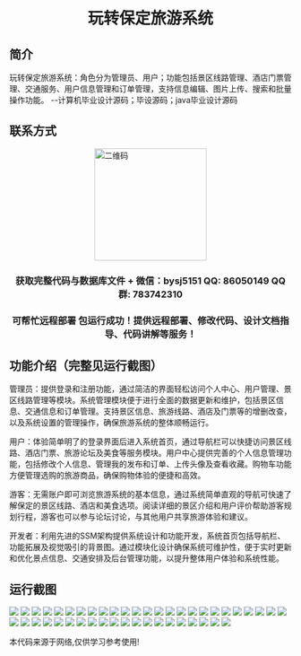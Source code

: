 <p><h1 align="center">玩转保定旅游系统</h1></p>

## 简介
玩转保定旅游系统：角色分为管理员、用户；功能包括景区线路管理、酒店门票管理、交通服务、用户信息管理和订单管理，支持信息编辑、图片上传、搜索和批量操作功能。    --计算机毕业设计源码；毕设源码；java毕业设计源码


## 联系方式
<img src="https://bs-1329754181.cos.ap-shanghai.myqcloud.com/wx.jpg" alt="二维码" style="display: block; margin: 0 auto;" width="200px">
<p><h3 align="center">获取完整代码与数据库文件 + 微信：bysj5151 QQ: 86050149 QQ群: 783742310</h3></p>
<p><h3 align="center">可帮忙远程部署 包运行成功！提供远程部署、修改代码、设计文档指导、代码讲解等服务！</h3></p>

## 功能介绍（完整见运行截图）
管理员：提供登录和注册功能，通过简洁的界面轻松访问个人中心、用户管理、景区线路管理等模块。系统管理模块便于进行全面的数据更新和维护，包括景区信息、交通信息和订单管理。支持景区信息、旅游线路、酒店及门票等的增删改查，以及系统设置的管理操作，确保旅游系统的整体顺畅运行。

用户：体验简单明了的登录界面后进入系统首页，通过导航栏可以快捷访问景区线路、酒店门票、旅游论坛及美食等服务模块。用户中心提供完善的个人信息管理功能，包括修改个人信息、管理我的发布和订单、上传头像及查看收藏。购物车功能方便管理选购的旅游商品，确保购物体验的便捷和高效。

游客：无需账户即可浏览旅游系统的基本信息，通过系统简单直观的导航可快速了解保定的景区线路、酒店和美食选项。阅读详细的景区介绍和用户评价帮助游客规划行程，游客也可以参与论坛讨论，与其他用户共享旅游体验和建议。

开发者：利用先进的SSM架构提供系统设计和功能开发，系统首页包括导航栏、功能拓展及视觉吸引的背景图。通过模块化设计确保系统可维护性，便于实时更新和优化景点信息、交通安排及后台管理功能，以提升整体用户体验和系统性能。


## 运行截图
![](https://bs-1329754181.cos.ap-shanghai.myqcloud.com/ssm/WanderBaodingTourSystem/img/001.jpg)
![](https://bs-1329754181.cos.ap-shanghai.myqcloud.com/ssm/WanderBaodingTourSystem/img/002.jpg)
![](https://bs-1329754181.cos.ap-shanghai.myqcloud.com/ssm/WanderBaodingTourSystem/img/003.jpg)
![](https://bs-1329754181.cos.ap-shanghai.myqcloud.com/ssm/WanderBaodingTourSystem/img/004.jpg)
![](https://bs-1329754181.cos.ap-shanghai.myqcloud.com/ssm/WanderBaodingTourSystem/img/005.jpg)
![](https://bs-1329754181.cos.ap-shanghai.myqcloud.com/ssm/WanderBaodingTourSystem/img/006.jpg)
![](https://bs-1329754181.cos.ap-shanghai.myqcloud.com/ssm/WanderBaodingTourSystem/img/007.jpg)
![](https://bs-1329754181.cos.ap-shanghai.myqcloud.com/ssm/WanderBaodingTourSystem/img/008.jpg)
![](https://bs-1329754181.cos.ap-shanghai.myqcloud.com/ssm/WanderBaodingTourSystem/img/009.jpg)
![](https://bs-1329754181.cos.ap-shanghai.myqcloud.com/ssm/WanderBaodingTourSystem/img/010.jpg)
![](https://bs-1329754181.cos.ap-shanghai.myqcloud.com/ssm/WanderBaodingTourSystem/img/011.jpg)
![](https://bs-1329754181.cos.ap-shanghai.myqcloud.com/ssm/WanderBaodingTourSystem/img/012.jpg)
![](https://bs-1329754181.cos.ap-shanghai.myqcloud.com/ssm/WanderBaodingTourSystem/img/013.jpg)
![](https://bs-1329754181.cos.ap-shanghai.myqcloud.com/ssm/WanderBaodingTourSystem/img/014.jpg)
![](https://bs-1329754181.cos.ap-shanghai.myqcloud.com/ssm/WanderBaodingTourSystem/img/015.jpg)
![](https://bs-1329754181.cos.ap-shanghai.myqcloud.com/ssm/WanderBaodingTourSystem/img/016.jpg)
![](https://bs-1329754181.cos.ap-shanghai.myqcloud.com/ssm/WanderBaodingTourSystem/img/017.jpg)
![](https://bs-1329754181.cos.ap-shanghai.myqcloud.com/ssm/WanderBaodingTourSystem/img/018.jpg)
![](https://bs-1329754181.cos.ap-shanghai.myqcloud.com/ssm/WanderBaodingTourSystem/img/019.jpg)
![](https://bs-1329754181.cos.ap-shanghai.myqcloud.com/ssm/WanderBaodingTourSystem/img/020.jpg)
![](https://bs-1329754181.cos.ap-shanghai.myqcloud.com/ssm/WanderBaodingTourSystem/img/021.jpg)
![](https://bs-1329754181.cos.ap-shanghai.myqcloud.com/ssm/WanderBaodingTourSystem/img/022.jpg)
![](https://bs-1329754181.cos.ap-shanghai.myqcloud.com/ssm/WanderBaodingTourSystem/img/023.jpg)
![](https://bs-1329754181.cos.ap-shanghai.myqcloud.com/ssm/WanderBaodingTourSystem/img/024.jpg)
![](https://bs-1329754181.cos.ap-shanghai.myqcloud.com/ssm/WanderBaodingTourSystem/img/025.jpg)
![](https://bs-1329754181.cos.ap-shanghai.myqcloud.com/ssm/WanderBaodingTourSystem/img/026.jpg)
![](https://bs-1329754181.cos.ap-shanghai.myqcloud.com/ssm/WanderBaodingTourSystem/img/027.jpg)
![](https://bs-1329754181.cos.ap-shanghai.myqcloud.com/ssm/WanderBaodingTourSystem/img/028.jpg)
![](https://bs-1329754181.cos.ap-shanghai.myqcloud.com/ssm/WanderBaodingTourSystem/img/029.jpg)
![](https://bs-1329754181.cos.ap-shanghai.myqcloud.com/ssm/WanderBaodingTourSystem/img/030.jpg)
![](https://bs-1329754181.cos.ap-shanghai.myqcloud.com/ssm/WanderBaodingTourSystem/img/031.jpg)
![](https://bs-1329754181.cos.ap-shanghai.myqcloud.com/ssm/WanderBaodingTourSystem/img/032.jpg)
![](https://bs-1329754181.cos.ap-shanghai.myqcloud.com/ssm/WanderBaodingTourSystem/img/033.jpg)
![](https://bs-1329754181.cos.ap-shanghai.myqcloud.com/ssm/WanderBaodingTourSystem/img/034.jpg)
![](https://bs-1329754181.cos.ap-shanghai.myqcloud.com/ssm/WanderBaodingTourSystem/img/035.jpg)
![](https://bs-1329754181.cos.ap-shanghai.myqcloud.com/ssm/WanderBaodingTourSystem/img/036.jpg)
![](https://bs-1329754181.cos.ap-shanghai.myqcloud.com/ssm/WanderBaodingTourSystem/img/037.jpg)
![](https://bs-1329754181.cos.ap-shanghai.myqcloud.com/ssm/WanderBaodingTourSystem/img/038.jpg)
![](https://bs-1329754181.cos.ap-shanghai.myqcloud.com/ssm/WanderBaodingTourSystem/img/039.jpg)
![](https://bs-1329754181.cos.ap-shanghai.myqcloud.com/ssm/WanderBaodingTourSystem/img/040.jpg)
![](https://bs-1329754181.cos.ap-shanghai.myqcloud.com/ssm/WanderBaodingTourSystem/img/041.jpg)
![](https://bs-1329754181.cos.ap-shanghai.myqcloud.com/ssm/WanderBaodingTourSystem/img/042.jpg)
![](https://bs-1329754181.cos.ap-shanghai.myqcloud.com/ssm/WanderBaodingTourSystem/img/043.jpg)
![](https://bs-1329754181.cos.ap-shanghai.myqcloud.com/ssm/WanderBaodingTourSystem/img/044.jpg)
![](https://bs-1329754181.cos.ap-shanghai.myqcloud.com/ssm/WanderBaodingTourSystem/img/045.jpg)

<p>本代码来源于网络,仅供学习参考使用!</p>
